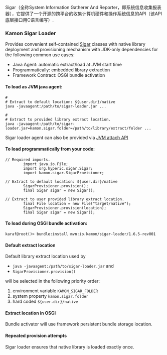 
Sigar（全称System Information Gatherer And Reporter，即系统信息收集报表器），它提供了一个开源的跨平台的收集计算机硬件和操作系统信息的API（该API底层接口用C语言编写）.

### Kamon Sigar Loader

Provides convenient self-contained [Sigar](https://github.com/hyperic/sigar) 
classes with native library deployment and provisioning mechanism with JDK-only dependencies
for the following common use cases:
* Java Agent: automatic extract/load at JVM start time
* Programmatically: embedded library extraction
* Framework Contract: OSGI bundle activation

#### To load as JVM java agent:
```
#
# Extract to default location: ${user.dir}/native
java -javaagent:/path/to/sigar-loader.jar ...

#
# Extract to provided library extract location.
java -javaagent:/path/to/sigar-loader.jar=kamon.sigar.folder=/path/to/library/extract/folder ...
```
Sigar loader agent can also be provided via
[JVM attach API](https://docs.oracle.com/javase/7/docs/jdk/api/attach/spec/com/sun/tools/attach/VirtualMachine.html)

#### To load programmatically from your code:
```
// Required imports.
		import java.io.File;
		import org.hyperic.sigar.Sigar;
		import kamon.sigar.SigarProvisioner;

// Extract to default location: ${user.dir}/native 
		SigarProvisioner.provision();
		final Sigar sigar = new Sigar();

// Extract to user provided library extract location.
		final File location = new File("target/native");
		SigarProvisioner.provision(location);
		final Sigar sigar = new Sigar();
```

#### To load during OSGI bundle activation:
```
karaf@root()> bundle:install mvn:io.kamon/sigar-loader/1.6.5-rev001
```

#### Default extract location

Default library extract location used by
* ```java -javaagent:/path/to/sigar-loader.jar``` and
* ```SigarProvisioner.provision()```

will be selected in the following priority order:
 1. environment variable ```KAMON_SIGAR_FOLDER```
 2. system property ```kamon.sigar.folder```
 3. hard coded ```${user.dir}/native```

#### Extract location in OSGI

Bundle activator will use framework persistent bundle storage location.

#### Repeated provision attempts

Sigar loader ensures that native library is loaded exactly once.
